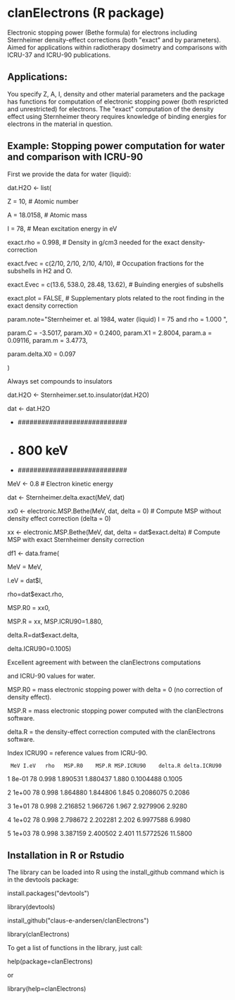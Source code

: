 # clanElectrons (R package)
Electronic stopping power (Bethe formula) for electrons including Sternheimer density-effect corrections
(both "exact" and by parameters). Aimed for applications within radiotherapy dosimetry and comparisons with ICRU-37 
and ICRU-90 publications.

## Applications:
You specify Z, A, I, density and other material parameters and the package has functions for computation
of electronic stopping power (both respricted and unrestricted) for electrons. The "exact" computation
of the density effect using Sternheimer theory requires knowledge of binding energies for electrons in the
material in question.

## Example: Stopping power computation for water and comparison with ICRU-90

First we provide the data for water (liquid):

dat.H2O <- list(

  Z    = 10,       # Atomic number
  
  A    = 18.0158,  # Atomic mass
  
  I    = 78,       # Mean excitation energy in eV
  
  exact.rho =  0.998, # Density in g/cm3 needed for the exact density-correction
  
  exact.fvec = c(2/10, 2/10, 2/10, 4/10), # Occupation fractions for the subshells in H2 and O.
  
  exact.Evec = c(13.6, 538.0, 28.48, 13.62), # Buínding energies of subshells
  
  exact.plot = FALSE, # Supplementary plots related to the root finding in the exact density correction
  
  param.note="Sternheimer et. al 1984, water (liquid) I = 75 and rho = 1.000 ", 
  
  param.C = -3.5017, param.X0 = 0.2400, param.X1 = 2.8004, param.a  = 0.09116, param.m  = 3.4773,
  
  param.delta.X0 = 0.097
  
)

Always set compounds to insulators

dat.H2O <- Sternheimer.set.to.insulator(dat.H2O)

dat <- dat.H2O

- ############################
- # 800 keV
- ############################

MeV <- 0.8 # Electron kinetic energy

dat <- Sternheimer.delta.exact(MeV, dat)

xx0 <- electronic.MSP.Bethe(MeV, dat, delta = 0) # Compute MSP without density effect correction (delta = 0)

xx <- electronic.MSP.Bethe(MeV, dat, delta = dat$exact.delta) # Compute MSP with exact Sternheimer density correction

df1 <- data.frame(

MeV = MeV, 

I.eV = dat$I, 

rho=dat$exact.rho, 

MSP.R0 = xx0,

MSP.R = xx, MSP.ICRU90=1.880,
                  
delta.R=dat$exact.delta, 

delta.ICRU90=0.1005)


  Excellent agreement with between the clanElectrons computations

  and ICRU-90 values for water. 

  MSP.R0 = mass electronic stopping power with delta = 0 (no correction of density effect).

  MSP.R =  mass electronic stopping power computed with the clanElectrons software.

  delta.R = the density-effect correction computed with the clanElectrons software.

  Index ICRU90 = reference values from ICRU-90.


     MeV I.eV   rho   MSP.R0    MSP.R MSP.ICRU90    delta.R delta.ICRU90

 1 8e-01   78 0.998 1.890531 1.880437      1.880  0.1004488       0.1005

 2 1e+00   78 0.998 1.864880 1.844806      1.845  0.2086075       0.2086

 3 1e+01   78 0.998 2.216852 1.966726      1.967  2.9279906       2.9280

 4 1e+02   78 0.998 2.798672 2.202281      2.202  6.9977588       6.9980

 5 1e+03   78 0.998 3.387159 2.400502      2.401 11.5772526      11.5800




## Installation in R or Rstudio

The library can be loaded into R using the install_github command which is in the devtools package:

install.packages("devtools")

library(devtools)

install_github("claus-e-andersen/clanElectrons")

library(clanElectrons)

To get a list of functions in the library, just call:

help(package=clanElectrons)

or

library(help=clanElectrons)
